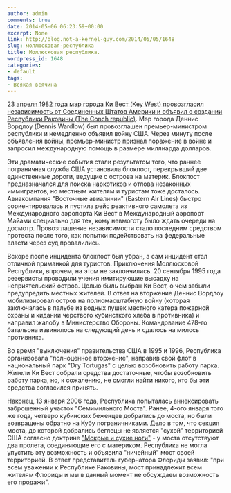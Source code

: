 ```yaml
---
author: admin
comments: true
date: 2014-05-06 06:23:59+00:00
excerpt: None
link: http://blog.not-a-kernel-guy.com/2014/05/05/1648
slug: моллюсковая-республика
title: Моллюсковая республика.
wordpress_id: 1648
categories:
- default
tags:
- Всякая всячина
---
```


[23 апреля 1982 года мэр города Ки Вест (Key West) провозгласил независимость от Соединенных Штатов Америки и объявил о создании Республики Раковины (The Conch republic)](http://en.wikipedia.org/wiki/The_Conch_Republic). Мэр города Деннис Вордлоу (Dennis Wardlow) был провозглашен премьер-министром республики и немедленно объявил войну США. Через минуту после объявления войны, премьер-министр признал поражение в войне и запросил международную помощь в размере миллиарда долларов.

Эти драматические события стали результатом того, что раннее пограничная служба США установила блокпост, перекрывший две единственные дороги, ведущие с острова на материк. Блокпост предназначался для поиска наркотиков и отлова незаконных иммигрантов, но местным жителям и туристам тоже досталось. Авиакомпания "Восточные авиалинии" (Eastern Air Lines) быстро сориентировалась и пустила рейс реактивного самолета из Международного аэропорта Ки Вест в Международный аэропорт Майами специально для тех, кому невмоготу было ждать очереди на досмотр. Провозглашение независимости стало последним средством протеста после того, как попытки подействовать на федеральные власти через суд провалились. 

Вскоре после инцидента блокпост был убран, а сам инцидент стал отличной приманкой для туристов. Приключения Моллюсковой Республики, впрочем, на этом не заклончились. 20 сентября 1995 года резервисты проводили учения имитируюшие высадку на неприятельский остров. Целью быль выбран Ки Вест, о чем забыли предупредить местных жителей. В ответ на вторжение Деннис Вордлоу мобилизировал остров на полномасштабную войну (которая заключалась в пальбе из водных пушек местного катера пожарной охраны и кидании черствого кубинсткого хлеба в противника) и направил жалобу в Министерство Обороны. Командование 478-го батальона извинилось на следующий день и сдалось на милось противника.

Во время "выключения" правительства США в 1995 и 1996, Республика организовала "полноценное вторжение", направив свой флот в национальный парк "Dry Tortugas" с целью возобновить работу парка. Жители Ки Вест собрали средства достаточные, чтобы возобновить работу парка, но, к сожалению, не смогли найти никого, кто бы эти средства согласился принять.

Наконец, 13 января 2006 года, Республика попыталась аннексировать заброшенный участок "Семимильного Моста". Ранее, 4-ого января того же года, четверо кубинских беженцев добрались до моста, но были возвращены обратно на Кубу пограничниками. Дело в том, что секция моста, до которой добрались беглецы не  является "сухой" территорией США согласно доктрине ["Мокрые и сухие ноги"](http://en.wikipedia.org/wiki/Wet_feet,_dry_feet_policy) - у моста отсутствуют два пролета, соединяющие его с материком. Республика не могла упустить эту возможность и объявила "ничейный" мост своей территорией. В ответ представитель губернатора Флориды заявил: "при всем уважении к Республике Раковины, мост принадлежит всем жителям Флориды и мы в данный момент не обсуждаем возможность его продажи".


